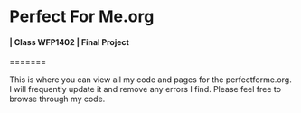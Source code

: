 
<h1>Perfect For Me.org </h1>
<h4>| Class WFP1402 | Final Project </h4>
=======


<p>This is where you can view all my code and pages for the perfectforme.org. I will
frequently update it and remove any errors I find. Please feel free to browse through my
code. 
</p>
